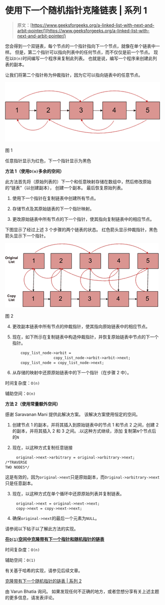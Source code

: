 # 使用下一个随机指针克隆链表 | 系列 1

> 原文：[https://www.geeksforgeeks.org/a-linked-list-with-next-and-arbit-pointer/](https://www.geeksforgeeks.org/a-linked-list-with-next-and-arbit-pointer/)

您会得到一个双链表，每个节点的一个指针指向下一个节点，就像在单个链表中一样。 但是，第二个指针可以指向列表中的任何节点，而不仅仅是前一个节点。 现在以`O(n)`时间编写一个程序来复制此列表。 也就是说，编写一个程序来创建此列表的副本。

让我们将第二个指针称为仲裁指针，因为它可以指向链表中的任意节点。

![ArbitLinked List1](img/9a2dc0869e8167f443491a9b8511dcbb.png "ArbitLinked List1")

图 1

任意指针显示为红色，下一个指针显示为黑色

**方法 1（使用`O(n)`多余的空间）**

此方法首先将（原始列表的）下一个和任意映射存储在数组中，然后修改原始的“链表”（以创建副本）， 创建一个副本。 最后恢复原始列表。

1.  使用下一个指针在复制链表中创建所有节点。

2.  存储节点及其原​​始链表的下一个指针映射。

3.  更改原始链表中所有节点的下一个指针，使其指向复制链表中的相应节点。

下图显示了经过上述 3 个步骤的两个链表的状态。 红色箭头显示仲裁指针，黑色箭头显示下一个指针。

![ArbitLinked List2](img/3002c8b0f358bcf19a6a5208b810e6c0.png "ArbitLinked List2")

图 2

4.  更改副本链表中所有节点的仲裁指针，使其指向原始链表中的相应节点。

5.  现在，如下所示在复制链表中构造仲裁指针，并恢复原始链表中节点的下一个指针。

```
       copy_list_node->arbit =
                      copy_list_node->arbit->arbit->next;
       copy_list_node = copy_list_node->next; 

```

6.  从存储的映射中还原原始链表中的下一个指针（在步骤 2 中）。

时间复杂度：`O(n)`

辅助空间：`O(n)`

**方法 2（使用常量额外空间）**

感谢 Saravanan Mani 提供此解决方案。 该解决方案使用恒定的空间。

1.  创建节点 1 的副本，并将其插入到原始链表中的节点 1 和节点 2 之间，创建 2 的副本，并将其插入 2 和 3 之间。.以这种方式继续，添加 复制第`N`个节点后的`N`

2.  现在，以这种方式复制任意链接

```
     original->next->arbitrary = original->arbitrary->next;  /*TRAVERSE 
TWO NODES*/

```

这是有效的，因为`original->next`只是原始副本，而`Original->arbitrary->next`只是任意副本。

3.  现在，以这种方式在单个循环中还原原始列表并复制链表。

```
     original->next = original->next->next;
     copy->next = copy->next->next;

```

4.  确保`original->next`的最后一个元素为`NULL`。

请参阅以下帖子以了解此方法的实现。

[**在`O(1)`空间中克隆带有下一个指针和随机指针的链表**](https://www.geeksforgeeks.org/clone-linked-list-next-random-pointer-o1-space/)

时间复杂度：`O(n)`

辅助空间：`O(1)`

有关基于哈希的实现，请参见后续文章。

[克隆带有下一个随机指针的链表 | 系列 2](https://www.geeksforgeeks.org/clone-linked-list-next-arbit-pointer-set-2/)

由 Varun Bhatia 询问。 如果发现任何不正确的地方，或者您想分享有关上述主题的更多信息，请发表评论。


